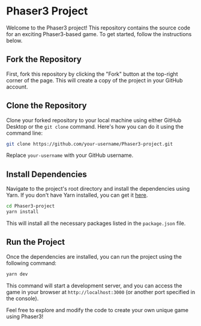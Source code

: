 # Phaser3 Project

Welcome to the Phaser3 project! This repository contains the source code for an exciting Phaser3-based game. To get started, follow the instructions below.

## Fork the Repository

First, fork this repository by clicking the "Fork" button at the top-right corner of the page. This will create a copy of the project in your GitHub account.

## Clone the Repository

Clone your forked repository to your local machine using either GitHub Desktop or the `git clone` command. Here's how you can do it using the command line:

```bash
git clone https://github.com/your-username/Phaser3-project.git
```

Replace `your-username` with your GitHub username.

## Install Dependencies

Navigate to the project's root directory and install the dependencies using Yarn. If you don't have Yarn installed, you can get it [here](https://yarnpkg.com/).

```bash
cd Phaser3-project
yarn install
```

This will install all the necessary packages listed in the `package.json` file.

## Run the Project

Once the dependencies are installed, you can run the project using the following command:

```bash
yarn dev
```

This command will start a development server, and you can access the game in your browser at `http://localhost:3000` (or another port specified in the console).

Feel free to explore and modify the code to create your own unique game using Phaser3!
